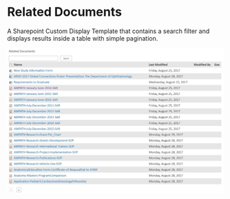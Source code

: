 # Related Documents
A Sharepoint Custom Display Template that contains a search filter and displays results inside a table with simple pagination.

![Example Screenshot](https://raw.githubusercontent.com/typicalmike002/related-documents/master/screenshot.jpg)
